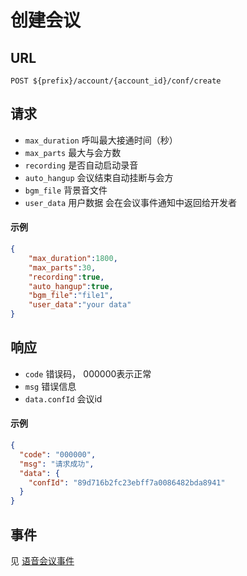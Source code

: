 # 创建会议

## URL

```
POST ${prefix}/account/{account_id}/conf/create
```

## 请求

- `max_duration` 呼叫最大接通时间（秒）
- `max_parts` 最大与会方数
- `recording` 是否自动启动录音
- `auto_hangup` 会议结束自动挂断与会方
- `bgm_file` 背景音文件
- `user_data` 用户数据 会在会议事件通知中返回给开发者

#### 示例
```json
{
    "max_duration":1800,
    "max_parts":30,
    "recording":true,
    "auto_hangup":true,
    "bgm_file":"file1",
	"user_data":"your data"
}
```

## 响应
- `code` 错误码， 000000表示正常
- `msg` 错误信息
- `data.confId` 会议id

#### 示例
```json
{
  "code": "000000",
  "msg": "请求成功",
  "data": {
    "confId": "89d716b2fc23ebff7a0086482bda8941"
  }
}
```

## 事件

见 [语音会议事件](../env/conf/index.md)
